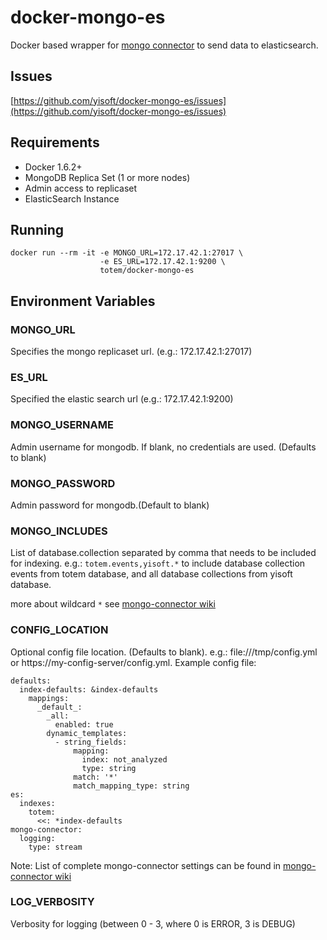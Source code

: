 # docker-mongo-es
Docker based wrapper for [mongo connector](https://github.com/10gen-labs/mongo-connector) to send data to elasticsearch.

## Issues
[https://github.com/yisoft/docker-mongo-es/issues](https://github.com/yisoft/docker-mongo-es/issues)

## Requirements
- Docker 1.6.2+
- MongoDB Replica Set (1 or more nodes)
- Admin access to replicaset
- ElasticSearch Instance

## Running
```
docker run --rm -it -e MONGO_URL=172.17.42.1:27017 \
                    -e ES_URL=172.17.42.1:9200 \ 
                    totem/docker-mongo-es
```
 
## Environment Variables

### MONGO_URL
Specifies the mongo replicaset url. (e.g.: 172.17.42.1:27017)

### ES_URL
Specified the elastic search url (e.g.: 172.17.42.1:9200)

### MONGO_USERNAME
Admin username for mongodb. If blank, no credentials are used. (Defaults to blank)

### MONGO_PASSWORD
Admin password for mongodb.(Default to blank)

### MONGO_INCLUDES
List of database.collection separated by comma that needs to be included for indexing. e.g.: ```totem.events,yisoft.*``` to 
include database collection events from totem database, and all database collections from yisoft database.

more about wildcard ```*``` see [mongo-connector wiki](https://github.com/10gen-labs/mongo-connector/wiki/Configuration-Options)

### CONFIG_LOCATION
Optional config file location. (Defaults to blank). e.g.:  file:///tmp/config.yml  or https://my-config-server/config.yml.
Example config file:  
```
defaults:
  index-defaults: &index-defaults
    mappings:
      _default_:
        _all:
          enabled: true
        dynamic_templates:
          - string_fields:
              mapping:
                index: not_analyzed
                type: string
              match: '*'
              match_mapping_type: string
es:
  indexes:
    totem:
      <<: *index-defaults
mongo-connector:
  logging:
    type: stream
```

Note:  List of complete mongo-connector settings can be found in [mongo-connector wiki](https://github.com/10gen-labs/mongo-connector/wiki/Configuration-Options)

### LOG_VERBOSITY
Verbosity for logging (between 0 - 3,  where 0 is ERROR,  3 is DEBUG)
